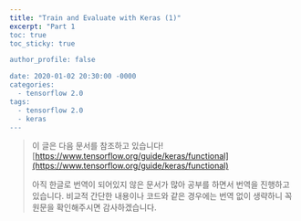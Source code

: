 ```yaml
---
title: "Train and Evaluate with Keras (1)"
excerpt: "Part 1
toc: true
toc_sticky: true

author_profile: false

date: 2020-01-02 20:30:00 -0000
categories: 
  - tensorflow 2.0
tags:
  - tensorflow 2.0
  - keras
---
```

> 이 글은 다음 문서를 참조하고 있습니다!
>[https://www.tensorflow.org/guide/keras/functional](https://www.tensorflow.org/guide/keras/functional)
> 
> 아직 한글로 번역이 되어있지 않은 문서가 많아 공부를 하면서 번역을 진행하고 있습니다.
> 비교적 간단한 내용이나 코드와 같은 경우에는 번역 없이 생략하니 꼭 원문을 확인해주시면 감사하겠습니다.
<!--stackedit_data:
eyJoaXN0b3J5IjpbMTg4NDk2NTczXX0=
-->